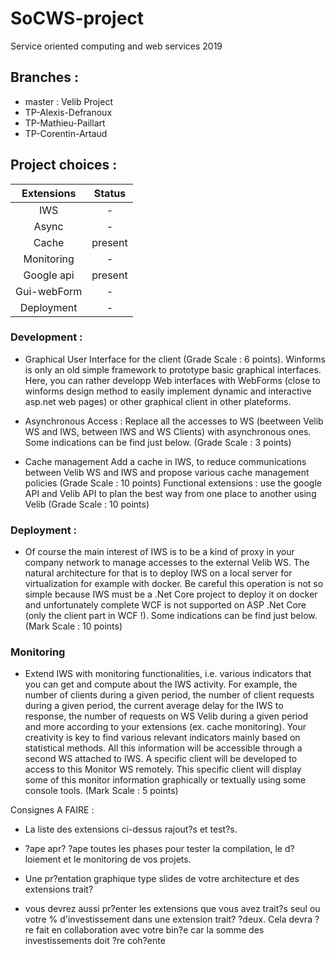# SoCWS-project
Service oriented computing and web services 2019

## Branches :
- master : Velib Project
- TP-Alexis-Defranoux
- TP-Mathieu-Paillart
- TP-Corentin-Artaud

## Project choices :

| Extensions | Status |
|:----------:|:------:|
| IWS        | -      |
| Async      | -      |
| Cache      | present|
| Monitoring | -      |
| Google api | present|
| Gui-webForm| -      |
| Deployment | -      |

### Development :

- Graphical User Interface for the client (Grade Scale : 6 points). Winforms is only an old simple framework to prototype basic graphical interfaces. Here, you can rather developp Web interfaces with WebForms (close to winforms design method to easily implement dynamic and interactive asp.net web pages) or other graphical client in other plateforms.

- Asynchronous Access : Replace all the accesses to WS (beetween Velib WS and IWS, between IWS and WS Clients) with asynchronous ones. Some indications can be find just below. (Grade Scale : 3 points)

- Cache management Add a cache in IWS, to reduce communications between Velib WS and IWS and propose various cache management policies (Grade Scale : 10 points)
Functional extensions : use the google API and Velib API to plan the best way from one place to another using Velib (Grade Scale : 10 points)

### Deployment :
 - Of course the main interest of IWS is to be a kind of proxy in your company network to manage accesses to the external Velib WS. The natural architecture for that is to deploy IWS on a local server for virtualization for example with docker. Be careful this operation is not so simple because IWS must be a .Net Core project to deploy it on docker and unfortunately complete WCF is not supported on ASP .Net Core (only the client part in WCF !). Some indications can be find just below. (Mark Scale : 10 points)

### Monitoring
- Extend IWS with monitoring functionalities, i.e. various indicators that you can get and compute about the IWS activity. For example, the number of clients during a given period, the number of client requests during a given period, the current average delay for the IWS to response, the number of requests on WS Velib during a given period and more according to your extensions (ex. cache monitoring). Your creativity is key to find various relevant indicators mainly based on statistical methods. All this information will be accessible through a second WS attached to IWS. A specific client will be developed to access to this Monitor WS remotely. This specific client will display some of this monitor information graphically or textually using some console tools. (Mark Scale : 5 points)


Consignes A FAIRE :

- La liste des extensions ci-dessus rajout?s et test?s.

- ?ape apr? ?ape toutes les phases pour tester la compilation, le d?loiement et le monitoring de vos projets.

- Une pr?entation graphique type slides de votre architecture et des extensions trait?

- vous devrez aussi pr?enter les extensions que vous avez trait?s seul ou votre % d'investissement dans une extension trait? ?deux. Cela devra ?re fait en collaboration avec votre bin?e car la somme des investissements doit ?re coh?ente
